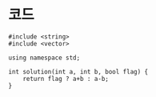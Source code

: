# 코드

    #include <string>
    #include <vector>

    using namespace std;

    int solution(int a, int b, bool flag) {
        return flag ? a+b : a-b;
    }
    